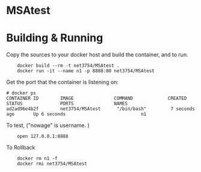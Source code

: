 # MSAtest

# Building & Running

Copy the sources to your docker host and build the container, and to run.
```
	docker build --rm -t net3754/MSAtest .
	docker run -it --name n1 -p 8888:80 net3754/MSAtest
```
Get the port that the container is listening on:

```
# docker ps
CONTAINER ID        IMAGE               COMMAND             CREATED             STATUS              PORTS               NAMES
ad2ad96e4b2f        net3754/MSAtest      "/bin/bash"         7 seconds ago       Up 6 seconds                            n1
```

To test, ("nowage" is username. )
```
	open 127.0.0.1:8888
```
To Rollback
```
    docker rm n1 -f
    docker rmi net3754/MSAtest
```
